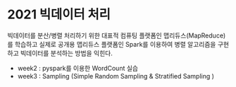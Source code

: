 # 2021 빅데이터 처리

빅데이터를 분산/병렬 처리하기 위한 대표적 컴퓨팅 플랫폼인 맵리듀스(MapReduce)를 학습하고 실제로 공개용 맵리듀스 플랫폼인 Spark를 이용하여 병렬 알고리즘을 구현하고 빅데이터를 분석하는 방법을 익힌다. 


* week2 : pyspark를 이용한 WordCount 실습
* week3 : Sampling (Simple Random Sampling & Stratified Sampling )